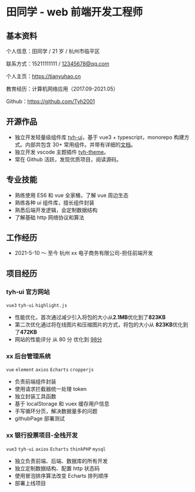 # 田同学 - web 前端开发工程师

## 基本资料

个人信息：田同学 / 21 岁 / 杭州市临平区

联系方式：15211111111 / 12345678@qq.com

个人主页：https://tianyuhao.cn

教育经历：计算机网络应用（2017.09-2021.05）

Github：https://github.com/Tyh2001

## 开源作品

- 独立开发轻量级组件库 [tyh-ui](https://github.com/Tyh2001/tyh-ui)，基于 vue3 + typescript，monorepo 构建方式。内部共包含 30+ 常用组件。并带有详细的[文档](https://tianyuhao.cn/v3)。
- 独立开发 vscode 主题插件 [tyh-theme](https://github.com/Tyh2001/tyh-theme-vscode)。
- 常在 Github 活跃，发现优质项目，阅读源码。

## 专业技能

- 熟练使用 ES6 和 vue 全家桶，了解 vue 周边生态
- 熟练各种 ui 组件库，擅长组件封装
- 熟悉后端开发逻辑，会定制数据结构
- 了解基础 http 网络协议和算法

## 工作经历

- 2021-5-10 ～ 至今 杭州 xx 电子商务有限公司-担任前端开发

## 项目经历

### tyh-ui 官方网站

`vue3` `tyh-ui` `highlight.js`

- 性能优化，首次通过减少引入将包的大小从**2.1MB**优化到了**823KB**
- 第二次优化通过将在线图片和压缩图片的方式，将包的大小从 **823KB**优化到了**472KB**
- 网站的性能评分 从 80 分 优化到 [98分](https://github.com/Tyh2001/tian-classmate/blob/master/assets/score-98.png?raw=true)

### xx 后台管理系统

`vue` `element` `axios` `Echarts` `cropperjs`

- 负责前端组件封装
- 使用请求拦截器统一处理 token
- 独立封装工具函数
- 基于 localStorage 和 vuex 缓存用户信息
- 手写循环分页，解决数据量多的问题
- githubPage 部署测试

### xx 银行投票项目-全栈开发

`vue3` `tyh-ui` `axios` `Echarts` `thinkPHP` `mysql`

- 独立负责前端、后端、数据库的所有开发
- 独立定制数据结构、配置 http 状态码
- 使用冒泡排序算法改变 Echarts 排列顺序
- 部署上线项目
